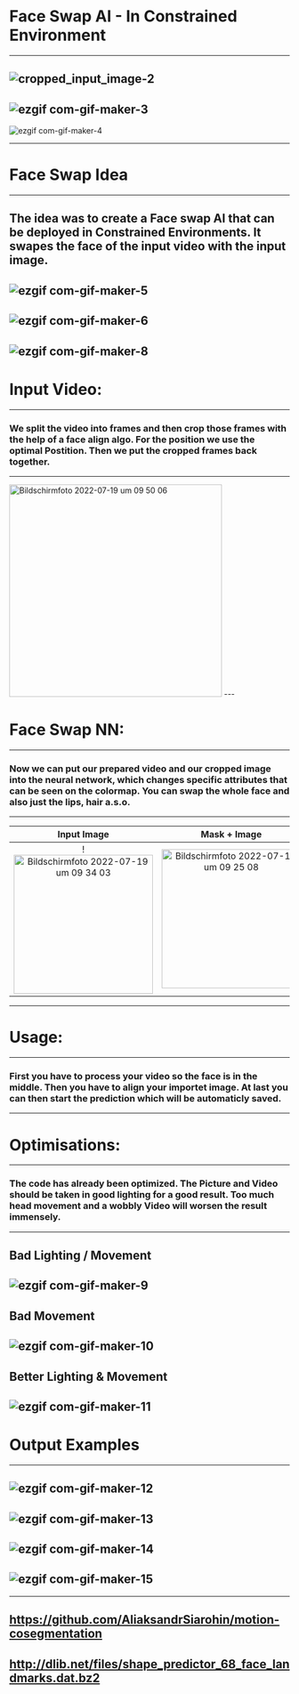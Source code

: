# Face Swap AI - In Constrained Environment
---
![cropped_input_image-2](https://user-images.githubusercontent.com/71924682/179951079-3f1acb1a-c3f1-458a-9b35-9ce9bf003c22.jpg)
---
![ezgif com-gif-maker-3](https://user-images.githubusercontent.com/71924682/179952109-f0e9c279-a1b7-4daa-805e-8051fa8115ae.gif)
---
![ezgif com-gif-maker-4](https://user-images.githubusercontent.com/71924682/179952116-24957de3-5ded-4be2-b723-8fb258449cc6.gif)

---
# Face Swap Idea
---
The idea was to create a Face swap AI that can be deployed in Constrained Environments. 
It swapes the face of the input video with the input image.
---
![ezgif com-gif-maker-5](https://user-images.githubusercontent.com/71924682/179953028-cd528aba-4c51-434f-8554-c5249ec480a5.gif)
---
![ezgif com-gif-maker-6](https://user-images.githubusercontent.com/71924682/179953372-1d901100-264d-4bdb-b79d-fa21d45d6f4d.gif)
---
![ezgif com-gif-maker-8](https://user-images.githubusercontent.com/71924682/179953696-82af6b6b-dfec-4000-a1d8-1413fe64f607.gif)
---
# Input Video:
---
### We split the video into frames and then crop those frames with the help of a face align algo. For the position we use the optimal Postition. Then we put the cropped frames back together. 
---
<img width="382" alt="Bildschirmfoto 2022-07-19 um 09 50 06" src="https://user-images.githubusercontent.com/71924682/179947822-515b0fb6-5ee5-4456-be51-687fd9fc7395.png">
---

# Face Swap NN:
---
### Now we can put our prepared video and our cropped image into the neural network, which changes specific attributes that can be seen on the colormap. You can swap the whole face and also just the lips, hair a.s.o.
---


Input Image                | Mask + Image               | Mask
 :-------------------------:|:-------------------------:|:-------------------------:
 |!<img width="250" alt="Bildschirmfoto 2022-07-19 um 09 34 03" src="https://user-images.githubusercontent.com/71924682/179948115-4ea8c375-3698-4f35-a2f3-b11e0a11691a.png">|<img width="250" alt="Bildschirmfoto 2022-07-19 um 09 25 08" src="https://user-images.githubusercontent.com/71924682/179948200-c40981cf-b60f-4827-85c9-a378e02c742e.png">|<img width="250" alt="Bildschirmfoto 2022-07-19 um 09 38 37" src="https://user-images.githubusercontent.com/71924682/179948303-41423ed1-59e0-4848-b9de-c5639f1e8d97.png">

---
# Usage:
---
### First you have to process your video so the face is in the middle. Then you have to align your importet image. At last you can then start the prediction which will be automaticly saved.
---
# Optimisations:
---
### The code has already been optimized. The Picture and Video should be taken in good lighting for a good result. Too much head movement and a wobbly Video will worsen the result immensely.
---
## Bad Lighting / Movement
![ezgif com-gif-maker-9](https://user-images.githubusercontent.com/71924682/179955262-f515fb2a-7c67-450c-83bd-10add78cd53d.gif)
---
## Bad Movement
![ezgif com-gif-maker-10](https://user-images.githubusercontent.com/71924682/179955289-035796f4-fddb-4f3a-9a8c-34d019d082bd.gif)
---
## Better Lighting & Movement
![ezgif com-gif-maker-11](https://user-images.githubusercontent.com/71924682/179955324-f1e5723b-31e0-452c-bd17-3e44bc5b039c.gif)
---
# Output Examples
---
![ezgif com-gif-maker-12](https://user-images.githubusercontent.com/71924682/179956175-06bf372a-1bf1-4dff-a865-799983533487.gif)
---
![ezgif com-gif-maker-13](https://user-images.githubusercontent.com/71924682/179956214-a7fe5edd-c509-466f-a334-1e7a5ef5ab49.gif)
---
![ezgif com-gif-maker-14](https://user-images.githubusercontent.com/71924682/179956244-59608e70-0fe3-46df-b253-f98073847a0c.gif)
---
![ezgif com-gif-maker-15](https://user-images.githubusercontent.com/71924682/179956449-a7cd3487-b053-462c-a88e-93c72d943a32.gif)
---

---
https://github.com/AliaksandrSiarohin/motion-cosegmentation
---
http://dlib.net/files/shape_predictor_68_face_landmarks.dat.bz2
---




